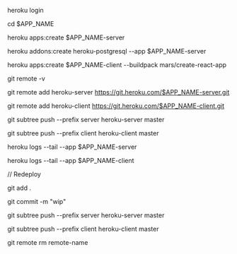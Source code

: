 heroku login

cd $APP_NAME

heroku apps:create $APP_NAME-server

heroku addons:create heroku-postgresql --app $APP_NAME-server

heroku apps:create $APP_NAME-client --buildpack mars/create-react-app

git remote -v

git remote add heroku-server https://git.heroku.com/$APP_NAME-server.git

git remote add heroku-client https://git.heroku.com/$APP_NAME-client.git

git subtree push --prefix server heroku-server master

git subtree push --prefix client heroku-client master

heroku logs --tail --app $APP_NAME-server

heroku logs --tail --app $APP_NAME-client

// Redeploy

git add .

git commit -m "wip"

git subtree push --prefix server heroku-server master

git subtree push --prefix client heroku-client master

git remote rm remote-name
